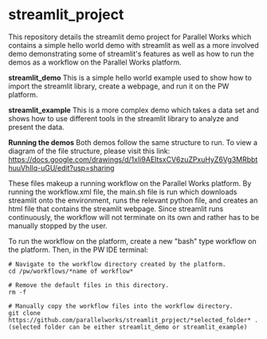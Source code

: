 # streamlit_project
This repository details the streamlit demo project for Parallel Works which contains a simple hello world demo with streamlit as well as a more involved demo demonstrating some of streamlit's features as well as how to run the demos as a workflow on the Parallel Works platform.

**streamlit_demo**
This is a simple hello world example used to show how to import the streamlit library, create a webpage, and run it on the PW platform. 

**streamlit_example**
This is a more complex demo which takes a data set and shows how to use different tools in the streamlit library to analyze and present the data. 

**Running the demos**
Both demos follow the same structure to run. 
To view a diagram of the file structure, please visit this link: https://docs.google.com/drawings/d/1xIi9AEltsxCV6zuZPxuHyZ6Vg3MRbbthuuVhIlq-uGU/edit?usp=sharing

These files makeup a running workflow on the Parallel Works platform. By running the workflow.xml file, the main.sh file is run which downloads streamlit onto the environment, runs the relevant python file, and creates an html file that contains the streamlit webpage. Since streamlit runs continuously, the workflow will not terminate on its own and rather has to be manually stopped by the user. 

To run the workflow on the platform, create a new "bash" type workflow on the platform. Then, in the PW IDE terminal:

```
# Navigate to the workflow directory created by the platform.
cd /pw/workflows/*name of workflow*

# Remove the default files in this directory.
rm -f

# Manually copy the workflow files into the workflow directory.
git clone https://github.com/parallelworks/streamlit_prpject/*selected_folder* .
(selected folder can be either streamlit_demo or streamlit_example)
```
